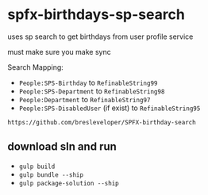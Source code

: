 # spfx-birthdays-sp-search

uses sp search to get birthdays from user profile service

must make sure you make sync

Search Mapping:
* `People:SPS-Birthday` to `RefinableString99`
* `People:SPS-Department` to `RefinableString98` 
* `People:Department` to `RefinableString97`
* `People:SPS-DisabledUser` (if exist) to `RefinableString95`

`https://github.com/bresleveloper/SPFX-birthday-search`


## download sln and run

* `gulp build`
* `gulp bundle --ship`
* `gulp package-solution --ship`

